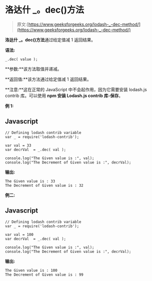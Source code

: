 # 洛达什 _。dec()方法

> 原文:[https://www.geeksforgeeks.org/lodash-_-dec-method/](https://www.geeksforgeeks.org/lodash-_-dec-method/)

**洛达什 _。dec()方法**通过给定值减 1 返回结果。

**语法:**

```
_.dec( value );

```

**参数:**该方法取值并递减。

**返回值:**该方法通过给定值减 1 返回结果。

**注意:**这在正常的 JavaScript 中不会起作用，因为它需要安装 lodash.js contrib 库。可以使用 **npm 安装 Lodash.js contrib 库-保存**。

**例 1:**

## Javascript

```
// Defining lodash contrib variable 
var _ = require('lodash-contrib'); 

var val = 33 
var decrVal  = _.dec( val ); 

console.log("The Given value is :", val); 
console.log("The Decrement of Given value is :", decrVal);
```

**输出:**

```
The Given value is : 33
The Decrement of Given value is : 32

```

**例二:**

## Javascript

```
// Defining lodash contrib variable 
var _ = require('lodash-contrib'); 

var val = 100 
var decrVal  = _.dec( val ); 

console.log("The Given value is :", val); 
console.log("The Decrement of Given value is :", decrVal);
```

**输出:**

```
The Given value is : 100
The Decrement of Given value is : 99

```